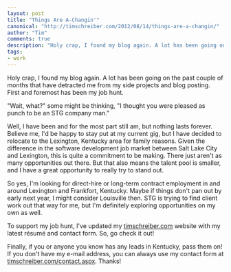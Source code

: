 ```yaml
--- 
layout: post
title: "Things Are A-Changin'"
canonical: "http://timschreiber.com/2012/08/14/things-are-a-changin/"
author: "Tim"
comments: true
description: "Holy crap, I found my blog again. A lot has been going on the past couple of months that have detracted me from my side projects and blog posting. First and foremost has been my job hunt. &quot;Wait, what?&quot; some..."
tags:
- work
---
```


Holy crap, I found my blog again. A lot has been going on the past couple of months that have detracted me from my side projects and blog posting. First and foremost has been my job hunt.

&quot;Wait, what?&quot; some might be thinking, &quot;I thought you were pleased as punch to be an STG company man.&quot;

Well, I have been and for the most part still am, but nothing lasts forever. Believe me, I'd be happy to stay put at my current gig, but I have decided to relocate to the Lexington, Kentucky area for family reasons. Given the difference in the software development job market between Salt Lake City and Lexington, this is quite a commitment to be making. There just aren't as many opportunities out there. But that also means the talent pool is smaller, and I have a great opportunity to really try to stand out.

So yes, I'm looking for direct-hire or long-term contract employment in and around Lexington and Frankfort, Kentucky. Maybe if things don't pan out by early next year, I might consider Louisville then. STG is trying to find client work out that way for me, but I'm definitely exploring opportunities on my own as well.

To support my job hunt, I've updated my [timschreiber.com][1] website with my latest r&eacute;sum&eacute; and contact form. So, go check it out!

Finally, if you or anyone you know has any leads in Kentucky, pass them on! If you don't have my e-mail address, you can always use my contact form at [timschreiber.com/contact.aspx][2]. Thanks!

[1]: http://timschreiber.com
[2]: http://timschreiber.com/contact.aspx